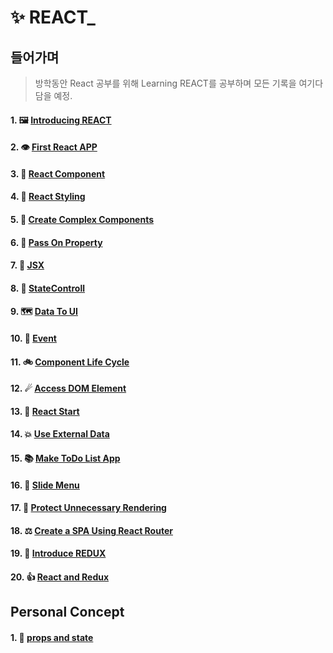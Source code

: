 # ✨ REACT_

## 들어가며
> 방학동안 React 공부를 위해 Learning REACT를 공부하며 모든 기록을 여기다 담을 예정.


#### 1. 🖼 [Introducing REACT](https://github.com/leehosu/react-tutorial/blob/master/study/IntroducingREACT.md)

#### 2. 👁 [First React APP](https://github.com/leehosu/react-tutorial/blob/master/study/FirstReactApp.md)

#### 3. 🎡 [React Component](https://github.com/leehosu/react-tutorial/blob/master/study/ReactComponent.md)

#### 4. 👔 [React Styling](https://github.com/leehosu/react-tutorial/blob/master/study/ReactStyling.md)

#### 5. 🎈 [Create Complex Components](https://github.com/leehosu/react-tutorial/blob/master/study/complexComponent.md)

#### 6. 🧤 [Pass On Property](https://github.com/leehosu/react-tutorial/blob/master/study/PassProperty.md)

#### 7. 🗽 [JSX](https://github.com/leehosu/react-tutorial/blob/master/study/JSX.md)

#### 8. 🤞 [StateControll](https://github.com/leehosu/react-tutorial/blob/master/study/StateControll.md)

#### 9. 🗺  [Data To UI](https://github.com/leehosu/react-tutorial/blob/master/study/DataToUI.md)

#### 10. 🎉 [Event](https://github.com/leehosu/react-tutorial/blob/master/study/Event.md)

#### 11. 🚲 [Component Life Cycle](https://github.com/leehosu/react-tutorial/blob/master/study/ComponentLifecycle.md)

#### 12. ☄ [Access DOM Element](https://github.com/leehosu/react-tutorial/blob/master/study/AccessDOM.md)

#### 13. 👶 [React Start](https://github.com/leehosu/react-tutorial/blob/master/Training/ReactStart.md)

#### 14. 💥 [Use External Data](https://github.com/leehosu/react-tutorial/blob/master/Training/UseExternalData.md)

#### 15. 📚 [Make ToDo List App](https://github.com/leehosu/react-tutorial/blob/master/Training/MakeToDoList.md)

#### 16. 📃 [Slide Menu](https://github.com/leehosu/react-tutorial/blob/master/Training/SlideMenu.md)

#### 17. 🔧 [Protect Unnecessary Rendering](https://github.com/leehosu/react-tutorial/blob/master/Training/ProtectRendering.md)

#### 18. ⚖ [Create a SPA Using React Router](https://github.com/leehosu/react-tutorial/blob/master/Training/CreateSPA.md)

#### 19. 🛒 [Introduce REDUX](https://github.com/leehosu/react-tutorial/blob/master/Training/IntroduceREDUX.md)

#### 20. 👍 [React and Redux](https://github.com/leehosu/react-tutorial/blob/master/Training/ReactAndRedux.md)

## Personal Concept

#### 1. 🧛‍ [props and state](https://github.com/leehosu/react-tutorial/blob/master/study/personal/PropsAndState.md)